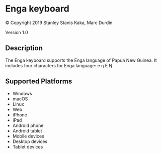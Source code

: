 Enga keyboard
=============

© Copyright 2019 Stanley Stanis Kaka, Marc Durdin

Version 1.0

Description
-----------

The Enga keyboard supports the Enga language of Papua New Guinea. It includes four characters for Enga language: ē ŋ Ē Ŋ.

Supported Platforms
-------------------
 * Windows
 * macOS
 * Linux
 * Web
 * iPhone
 * iPad
 * Android phone
 * Android tablet
 * Mobile devices
 * Desktop devices
 * Tablet devices

